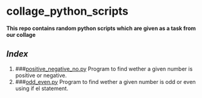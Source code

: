 # collage_python_scripts
**This repo contains random python scripts which are given as a task from our collage**
## *Index*
1. ###[positive_negative_no.py](https://github.com/arghya-007/collage_python_scripts/blob/master/positive_negative_no.py)
Program to find wether a given number is positive or negative.
1. ###[odd_even.py](https://github.com/arghya-007/collage_python_scripts/blob/master/odd_even.py)
Program to find wether a given number is odd or even using if el statement.
